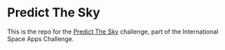 # Predict The Sky

This is the repo for the
[Predict The Sky](http://spaceappschallenge.org/challenge/predict-sky/) challenge, part of
the International Space Apps Challenge.
